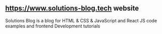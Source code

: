 ## https://www.solutions-blog.tech website

Solutions Blog is a blog for HTML & CSS & JavaScript and React JS code examples and frontend Development tutorials

